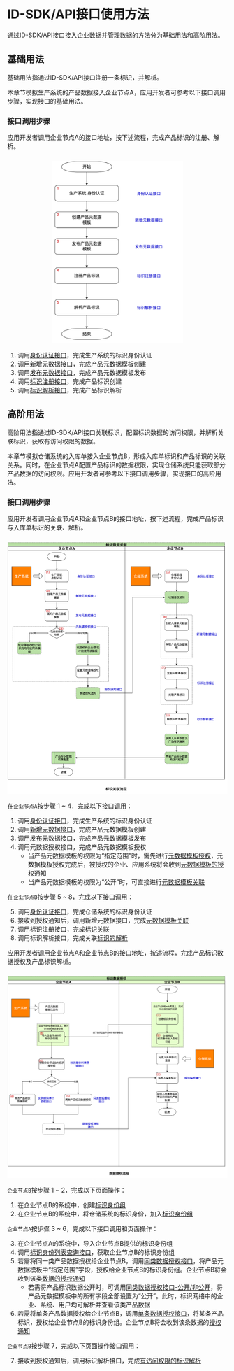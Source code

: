# ID-SDK/API接口使用方法

通过ID-SDK/API接口接入企业数据并管理数据的方法分为[基础用法](../6-idsdk-api/basic.md)和[高阶用法](../6-idsdk-api/advance.md)。

## 基础用法
基础用法指通过ID-SDK/API接口注册一条标识，并解析。

本章节模拟生产系统的产品数据接入企业节点A，应用开发者可参考以下接口调用步骤，实现接口的基础用法。

### 接口调用步骤

应用开发者调用企业节点A的接口地址，按下述流程，完成产品标识的注册、解析。

<center><img src="./images/step3-api-call.jpg" style="margin-top:10px; width: 300px; height: 417px;"/></center>

1. 调用[身份认证接口](../6-idsdk-api/basic.md#身份认证)，完成生产系统的标识身份认证
2. 调用[新增元数据接口](../6-idsdk-api/basic.md#元数据模版创建)，完成产品元数据模板创建
3. 调用[发布元数据接口](../6-idsdk-api/basic.md#发布产品元数据)，完成产品元数据模板发布
4. 调用[标识注册接口](../6-idsdk-api/basic.md#标识注册)，完成产品标识创建
5. 调用[标识解析接口](../6-idsdk-api/basic.md#标识解析)，完成产品标识解析

## 高阶用法

高阶用法指通过ID-SDK/API接口关联标识，配置标识数据的访问权限，并解析关联标识，获取有访问权限的数据。

本章节模拟仓储系统的入库单接入企业节点B，形成入库单标识和产品标识的关联关系。同时，在企业节点A配置产品标识的数据权限，实现仓储系统只能获取部分产品数据的访问权限。应用开发者可参考以下接口调用步骤，实现接口的高阶用法。

### 接口调用步骤

应用开发者调用企业节点A和企业节点B的接口地址，按下述流程，完成产品标识与入库单标识的关联、解析。

<center><img src="./images/step3-related-flow.jpg" style="margin-top:10px;"/></center>

在`企业节点A`按步骤 1 ~ 4，完成以下接口调用：

1. 调用[身份认证接口](../6-idsdk-api/basic.md#身份认证)，完成生产系统的标识身份认证
2. 调用[新增元数据接口](../6-idsdk-api/basic.md#元数据模版创建)，完成产品元数据模板创建
3. 调用[发布元数据接口](../6-idsdk-api/basic.md#发布产品元数据)，完成产品元数据模板发布
4. 调用元数据授权接口，完成产品元数据模板授权
    - 当产品元数据模板的权限为“指定范围”时，需先进行[元数据模板授权](../6-idsdk-api/advance.md#元数据模板授权)，元数据模板授权完成后，被授权的企业、应用系统将会收到[元数据模板的授权通知](../6-idsdk-api/advance.md#元数据模板授权通知)
    - 当产品元数据模板的权限为“公开”时，可直接进行[元数据模板关联](../6-idsdk-api/advance.md#元数据模板关联)



在`企业节点B`按步骤 5 ~ 8，完成以下接口调用：

5. 调用[身份认证接口](../6-idsdk-api/basic.md#身份认证)，完成仓储系统的标识身份认证
6. 接收到授权通知后，调用新增元数据接口，完成[元数据模板关联](../6-idsdk-api/advance.md#元数据模板关联)
7. 调用标识注册接口，完成[标识关联](../6-idsdk-api/advance.md#标识关联)
8. 调用标识解析接口，完成关联[标识的解析](../6-idsdk-api/advance.md#关联标识解析)

应用开发者调用企业节点A和企业节点B的接口地址，按述流程，完成产品标识数据授权及产品标识解析。

<center><img src="./images/step3-data-auth.jpg" style="margin-top:10px;"/></center>


`企业节点B`按步骤 1 ~ 2，完成以下页面操作：

1. 在企业节点B的系统中，创建[标识身份组](../6-idsdk-api/advance.md#advance-create-group)
2. 在企业节点B的系统中，将仓储系统的标识身份，加入[标识身份组](../6-idsdk-api/advance.md#advance-join-handle)

`企业节点A`按步骤 3 ~ 6，完成以下接口调用和页面操作：

3. 在企业节点A的系统中，导入企业节点B提供的标识身份组
4. 调用[标识身份列表查询接口](../6-idsdk-api/advance.md#标识身份列表查询)，获取企业节点B的标识身份组
5. 若需将同一类产品数据授权给企业节点B，调用[同类数据授权接口](../6-idsdk-api/advance.md#同类数据授权)，将产品元数据模板中“指定范围”字段，授权给企业节点B的标识身份组。企业节点B将会收到该类[数据的授权通知](../6-idsdk-api/advance.md#标识数据授权通知)
    - 若需将产品标识数据公开时，可调用[同类数据授权接口-公开/非公开](../6-idsdk-api/advance.md#同类数据授权-公开非公开)，将产品元数据模板中的所有字段全部设置为“公开”。此时，标识网络中的企业、系统、用户均可解析并查看该类产品数据
6. 若需将单条产品数据授权给企业节点B，调用[单条数据授权接口](../6-idsdk-api/advance.md#实例标识单个授权)，将某条产品标识，授权给企业节点B的标识身份组。企业节点B将会收到该条数据的[授权通知](../6-idsdk-api/advance.md#标识数据授权通知)


`企业节点B`按步骤 7，完成以下页面操作接口调用：

7. 接收到授权通知后，调用标识解析接口，完成[有访问权限的标识解析](../6-idsdk-api/advance.md#授权标识解析)